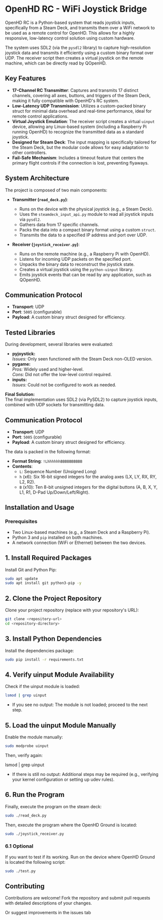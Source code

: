 # OpenHD RC - WiFi Joystick Bridge

OpenHD RC is a Python-based system that reads joystick inputs, specifically from a Steam Deck, and transmits them over a WiFi network to be used as a remote control for OpenHD. This allows for a highly responsive, low-latency control solution using custom hardware.

The system uses SDL2 (via the `pysdl2` library) to capture high-resolution joystick data and transmits it efficiently using a custom binary format over UDP. The receiver script then creates a virtual joystick on the remote machine, which can be directly read by QOpenHD.

## Key Features

- **17-Channel RC Transmitter**: Captures and transmits 17 distinct channels, covering all axes, buttons, and triggers of the Steam Deck, making it fully compatible with OpenHD's RC system.
- **Low-Latency UDP Transmission**: Utilizes a custom-packed binary struct for minimal data overhead and real-time performance, ideal for remote control applications.
- **Virtual Joystick Emulation**: The receiver script creates a virtual `uinput` device, allowing any Linux-based system (including a Raspberry Pi running OpenHD) to recognize the transmitted data as a standard joystick.
- **Designed for Steam Deck**: The input mapping is specifically tailored for the Steam Deck, but the modular code allows for easy adaptation to other controllers.
- **Fail-Safe Mechanism**: Includes a timeout feature that centers the primary flight controls if the connection is lost, preventing flyaways.

## System Architecture

The project is composed of two main components:

- **Transmitter (`read_deck.py`)**:
    - Runs on the device with the physical joystick (e.g., a Steam Deck).
    - Uses the `steamdeck_input_api.py` module to read all joystick inputs via `pysdl2`.
    - Gathers data from 17 specific channels.
    - Packs the data into a compact binary format using a custom `struct`.
    - Transmits the data to a specified IP address and port over UDP.

- **Receiver (`joystick_receiver.py`)**:
    - Runs on the remote machine (e.g., a Raspberry Pi with OpenHD).
    - Listens for incoming UDP packets on the specified port.
    - Unpacks the binary data to reconstruct the joystick state.
    - Creates a virtual joystick using the `python-uinput` library.
    - Emits joystick events that can be read by any application, such as QOpenHD.

## Communication Protocol

- **Transport**: UDP
- **Port**: `5005` (configurable)
- **Payload**: A custom binary struct designed for efficiency.

## Tested Libraries

During development, several libraries were evaluated:

- **pyjoystick:**  
  *Issues:* Only seen functioned with the Steam Deck non-OLED version.
- **pygame:**  
  *Pros:* Widely used and higher-level.  
  *Cons:* Did not offer the low-level control required.
- **inputs:**  
  *Issues:* Could not be configured to work as needed.

**Final Solution:**  
The final implementation uses SDL2 (via PySDL2) to capture joystick inputs, combined with UDP sockets for transmitting data.

## Communication Protocol

- **Transport**: UDP
- **Port**: `5005` (configurable)
- **Payload**: A custom binary struct designed for efficiency.

The data is packed in the following format:
- **Format String**: `!LhhhhhhBBBBBBBBBB`
- **Contents**:
    - `L`: Sequence Number (Unsigned Long)
    - `h` (x6): Six 16-bit signed integers for the analog axes (LX, LY, RX, RY, L2, R2).
    - `B` (x10): Ten 8-bit unsigned integers for the digital buttons (A, B, X, Y, L1, R1, D-Pad Up/Down/Left/Right).

## Installation and Usage

### Prerequisites

- Two Linux-based machines (e.g., a Steam Deck and a Raspberry Pi).
- Python 3 and `pip` installed on both machines.
- A network connection (WiFi or Ethernet) between the two devices.

## 1. Install Required Packages

Install Git and Python Pip:

```bash
sudo apt update
sudo apt install git python3-pip -y
```

## 2. Clone the Project Repository

Clone your project repository (replace <repository-url> with your repository's URL):

```bash
git clone <repository-url>
cd <repository-directory>
```

## 3. Install Python Dependencies

Install the dependencies package:

```bash
sudo pip install -r requirements.txt
```
 
## 4. Verify uinput Module Availability

Check if the uinput module is loaded:

```bash
lsmod | grep uinput
```

- If you see no output: The module is not loaded; proceed to the next step.

## 5. Load the uinput Module Manually

Enable the module manually:

```bash
sudo modprobe uinput
```

Then, verify again:

lsmod | grep uinput

- If there is still no output: Additional steps may be required (e.g., verifying your kernel configuration or setting up udev rules).

## 6. Run the Program

Finally, execute the program on the steam deck:

```bash
sudo ./read_deck.py
```

Then, execute the program where the OpenHD Ground is located:

```bash
sudo ./joystick_receiver.py
```

### 6.1 Optional

If you want to test if its working. Run on the device where OpenHD Ground is located the following script:

```bash
sudo ./test.py
```

## Contributing

Contributions are welcome! Fork the repository and submit pull requests with detailed descriptions of your changes.

Or suggest improvements in the issues tab
